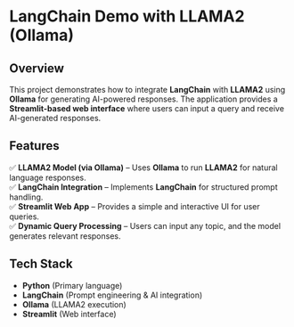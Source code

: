 # LangChain Demo with LLAMA2 (Ollama)

## Overview  
This project demonstrates how to integrate **LangChain** with **LLAMA2** using **Ollama** for generating AI-powered responses. The application provides a **Streamlit-based web interface** where users can input a query and receive AI-generated responses.

## Features  
✅ **LLAMA2 Model (via Ollama)** – Uses **Ollama** to run **LLAMA2** for natural language responses.  
✅ **LangChain Integration** – Implements **LangChain** for structured prompt handling.  
✅ **Streamlit Web App** – Provides a simple and interactive UI for user queries.  
✅ **Dynamic Query Processing** – Users can input any topic, and the model generates relevant responses.  

## Tech Stack  
- **Python** (Primary language)  
- **LangChain** (Prompt engineering & AI integration)  
- **Ollama** (LLAMA2 execution)  
- **Streamlit** (Web interface)  
